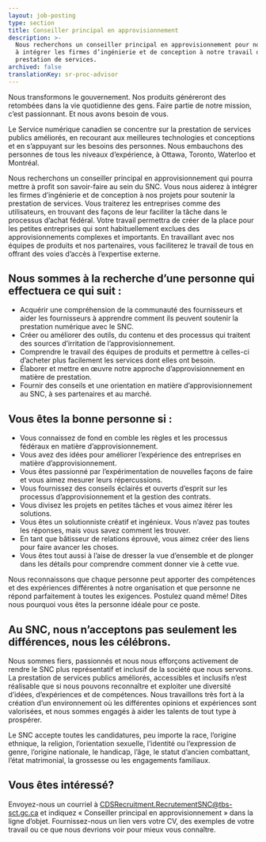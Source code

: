 ```yaml
---
layout: job-posting
type: section
title: Conseiller principal en approvisionnement
description: >-
  Nous recherchons un conseiller principal en approvisionnement pour nous aider
  à intégrer les firmes d’ingénierie et de conception à notre travail de
  prestation de services.
archived: false
translationKey: sr-proc-advisor
---
```

Nous transformons le gouvernement. Nos produits généreront des retombées dans la vie quotidienne des gens. Faire partie de notre mission, c’est passionnant. Et nous avons besoin de vous.

Le Service numérique canadien se concentre sur la prestation de services publics améliorés, en recourant aux meilleures technologies et conceptions et en s’appuyant sur les besoins des personnes. Nous embauchons des personnes de tous les niveaux d’expérience, à Ottawa, Toronto, Waterloo et Montréal.

Nous recherchons un conseiller principal en approvisionnement qui pourra mettre à profit son savoir-faire au sein du SNC. Vous nous aiderez à intégrer les firmes d’ingénierie et de conception à nos projets pour soutenir la prestation de services. Vous traiterez les entreprises comme des utilisateurs, en trouvant des façons de leur faciliter la tâche dans le processus d’achat fédéral. Votre travail permettra de créer de la place pour les petites entreprises qui sont habituellement exclues des approvisionnements complexes et importants. En travaillant avec nos équipes de produits et nos partenaires, vous faciliterez le travail de tous en offrant des voies d’accès à l’expertise externe. 

## Nous sommes à la recherche d’une personne qui effectuera ce qui suit :


* Acquérir une compréhension de la communauté des fournisseurs et aider les fournisseurs à apprendre comment ils peuvent soutenir la prestation numérique avec le SNC.
* Créer ou améliorer des outils, du contenu et des processus qui traitent des sources d’irritation de l’approvisionnement.
* Comprendre le travail des équipes de produits et permettre à celles-ci d’acheter plus facilement les services dont elles ont besoin.
* Élaborer et mettre en œuvre notre approche d’approvisionnement en matière de prestation. 
* Fournir des conseils et une orientation en matière d’approvisionnement au SNC, à ses partenaires et au marché.

## Vous êtes la bonne personne si :

* Vous connaissez de fond en comble les règles et les processus fédéraux en matière d’approvisionnement.
* Vous avez des idées pour améliorer l’expérience des entreprises en matière d’approvisionnement. 
* Vous êtes passionné par l’expérimentation de nouvelles façons de faire et vous aimez mesurer leurs répercussions.
* Vous fournissez des conseils éclairés et ouverts d’esprit sur les processus d’approvisionnement et la gestion des contrats.
* Vous divisez les projets en petites tâches et vous aimez itérer les solutions.
* Vous êtes un solutionniste créatif et ingénieux. Vous n’avez pas toutes les réponses, mais vous savez comment les trouver.
* En tant que bâtisseur de relations éprouvé, vous aimez créer des liens pour faire avancer les choses.
* Vous êtes tout aussi à l’aise de dresser la vue d’ensemble et de plonger dans les détails pour comprendre comment donner vie à cette vue.

Nous reconnaissons que chaque personne peut apporter des compétences et des expériences différentes à notre organisation et que personne ne répond parfaitement à toutes les exigences. Postulez quand même! Dites nous pourquoi vous êtes la personne idéale pour ce poste.

## Au SNC, nous n’acceptons pas seulement les différences, nous les célébrons.

Nous sommes fiers, passionnés et nous nous efforçons activement de rendre le SNC plus représentatif et inclusif de la société que nous servons. La prestation de services publics améliorés, accessibles et inclusifs n’est réalisable que si nous pouvons reconnaître et exploiter une diversité d’idées, d’expériences et de compétences. Nous travaillons très fort à la création d’un environnement où les différentes opinions et expériences sont valorisées, et nous sommes engagés à aider les talents de tout type à prospérer.

Le SNC accepte toutes les candidatures, peu importe la race, l’origine ethnique, la religion, l’orientation sexuelle, l’identité ou l’expression de genre, l’origine nationale, le handicap, l’âge, le statut d’ancien combattant, l’état matrimonial, la grossesse ou les engagements familiaux.

## Vous êtes intéressé?

Envoyez-nous un courriel à [CDSRecruitment.RecrutementSNC@tbs-sct.gc.ca](mailto:CDSRecruitment.RecrutementSNC@tbs-sct.gc.ca) et indiquez « Conseiller principal en approvisionnement » dans la ligne d’objet. Fournissez-nous un lien vers votre CV, des exemples de votre travail ou ce que nous devrions voir pour mieux vous connaître.
